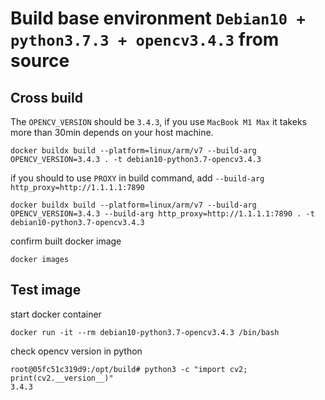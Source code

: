 # Build base environment `Debian10 + python3.7.3 + opencv3.4.3` from source
## Cross build

The `OPENCV_VERSION` should be `3.4.3`, if you use `MacBook M1 Max` it takeks more than 30min depends on your host machine.
```
docker buildx build --platform=linux/arm/v7 --build-arg OPENCV_VERSION=3.4.3 . -t debian10-python3.7-opencv3.4.3
```
if you should to use `PROXY` in build command, add `--build-arg http_proxy=http://1.1.1.1:7890`
```
docker buildx build --platform=linux/arm/v7 --build-arg OPENCV_VERSION=3.4.3 --build-arg http_proxy=http://1.1.1.1:7890 . -t debian10-python3.7-opencv3.4.3
```

confirm built docker image
```
docker images
```

## Test image
start docker container
```
docker run -it --rm debian10-python3.7-opencv3.4.3 /bin/bash
```
check opencv version in python
```
root@05fc51c319d9:/opt/build# python3 -c "import cv2; print(cv2.__version__)"
3.4.3
```